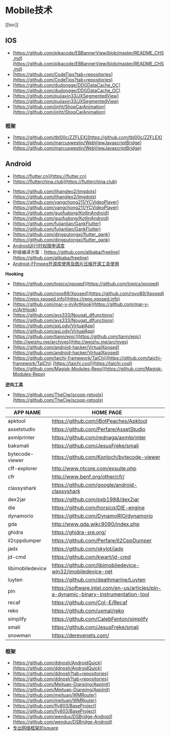 # Mobile技术


[[toc]]




## IOS

* [https://github.com/pikacode/EBBannerView/blob/master/README_CHS.md](https://github.com/pikacode/EBBannerView/blob/master/README_CHS.md)
* [https://github.com/CodeTips?tab=repositories](https://github.com/CodeTips?tab=repositories)
* [https://github.com/dudongge/DDGDataCache_OC](https://github.com/dudongge/DDGDataCache_OC)
* [https://github.com/pujiaxin33/JXSegmentedView](https://github.com/pujiaxin33/JXSegmentedView)
* [https://github.com/jinht/ShopCarAnimation](https://github.com/jinht/ShopCarAnimation)


### 框架

* [https://github.com/tbl00c/ZZFLEX](https://github.com/tbl00c/ZZFLEX)
* [https://github.com/marcuswestin/WebViewJavascriptBridge](https://github.com/marcuswestin/WebViewJavascriptBridge)




## Android

+ [https://flutter.cn](https://flutter.cn)
+ [https://flutterchina.club](https://flutterchina.club)


* [https://github.com/lihangleo2/Imgdots](https://github.com/lihangleo2/Imgdots)
* [https://github.com/yangchong211/YCVideoPlayer](https://github.com/yangchong211/YCVideoPlayer)
* [https://github.com/guofudong/KotlinAndroid](https://github.com/guofudong/KotlinAndroid)
* [https://github.com/fujianlian/GankFlutter](https://github.com/fujianlian/GankFlutter)
* [https://github.com/dingputongxi/flutter_gank](https://github.com/dingputongxi/flutter_gank)
* [Android运行时权限申请库](https://github.com/ysbing/YPermission)
* 秒级编译方案：[https://github.com/alibaba/freeline](https://github.com/alibaba/freeline)
* [Android-FFmpeg开源库使用及图片压缩开源工具使用](https://www.jianshu.com/p/e960854d3705)


**Hooking**

+ [https://github.com/topics/xposed](https://github.com/topics/xposed)

* [https://github.com/rovo89/Xposed](https://github.com/rovo89/Xposed)
[https://repo.xposed.info](https://repo.xposed.info)
* [https://github.com/mar-v-in/ArtHook](https://github.com/mar-v-in/ArtHook)
* [https://github.com/avs333/Nougat_dlfunctions](https://github.com/avs333/Nougat_dlfunctions)
* [https://github.com/asLody/VirtualApp](https://github.com/asLody/VirtualApp)
* [https://github.com/tiann/epic](https://github.com/tiann/epic)
[http://weishu.me/archives](http://weishu.me/archives)
* [https://github.com/android-hacker/VirtualXposed](https://github.com/android-hacker/VirtualXposed)
* [https://github.com/taichi-framework/TaiChi](https://github.com/taichi-framework/TaiChi)
[https://taichi.cool](https://taichi.cool)
[https://github.com/Magisk-Modules-Repo](https://github.com/Magisk-Modules-Repo)




**逆向工具**

* [https://github.com/TheCjw/scoop-retools](https://github.com/TheCjw/scoop-retools)

| APP NAME         	| HOME PAGE                                                                           	|
|------------------	|-------------------------------------------------------------------------------------	|
| apktool          	| https://github.com/iBotPeaches/Apktool                                              	|
| assetstudio      	| https://github.com/Perfare/AssetStudio                                              	|
| axmlprinter      	| https://github.com/rednaga/axmlprinter                                              	|
| baksmali         	| https://github.com/JesusFreke/smali                                                 	|
| bytecode-viewer  	| https://github.com/Konloch/bytecode-viewer                                          	|
| cff-explorer     	| http://www.ntcore.com/exsuite.php                                                   	|
| cfr              	| http://www.benf.org/other/cfr/                                                      	|
| classyshark      	| https://github.com/google/android-classyshark                                       	|
| dex2jar          	| https://github.com/pxb1988/dex2jar                                                  	|
| die              	| https://github.com/horsicq/DIE-engine                                               	|
| dynamorio        	| https://github.com/DynamoRIO/dynamorio                                              	|
| gda              	| http://www.gda.wiki:9090/index.php                                                  	|
| ghidra           	| https://ghidra-sre.org/                                                             	|
| il2cppdumper     	| https://github.com/Perfare/Il2CppDumper                                             	|
| jadx             	| https://github.com/skylot/jadx                                                      	|
| jd-cmd           	| https://github.com/kwart/jd-cmd                                                     	|
| libimobiledevice 	| https://github.com/libimobiledevice-win32/imobiledevice-net                         	|
| luyten           	| https://github.com/deathmarine/Luyten                                               	|
| pin              	| https://software.intel.com/en-us/articles/pin-a-dynamic-binary-instrumentation-tool 	|
| recaf            	| https://github.com/Col-E/Recaf                                                      	|
| reko             	| https://github.com/uxmal/reko                                                       	|
| simplify         	| https://github.com/CalebFenton/simplify                                             	|
| smali            	| https://github.com/JesusFreke/smali                                                 	|
| snowman          	| https://derevenets.com/                                                             	|




### 框架

* [https://github.com/ddnosh/AndroidQuick](https://github.com/ddnosh/AndroidQuick)
* [https://github.com/ddnosh?tab=repositories](https://github.com/ddnosh?tab=repositories)
* [https://github.com/Meituan-Dianping/AppInit](https://github.com/Meituan-Dianping/AppInit)
* [https://github.com/meituan/WMRouter](https://github.com/meituan/WMRouter)
* [https://github.com/fly803/BaseProject](https://github.com/fly803/BaseProject)
* [https://github.com/wendux/DSBridge-Android](https://github.com/wendux/DSBridge-Android)
* [专出网络框架的square](https://github.com/square)





